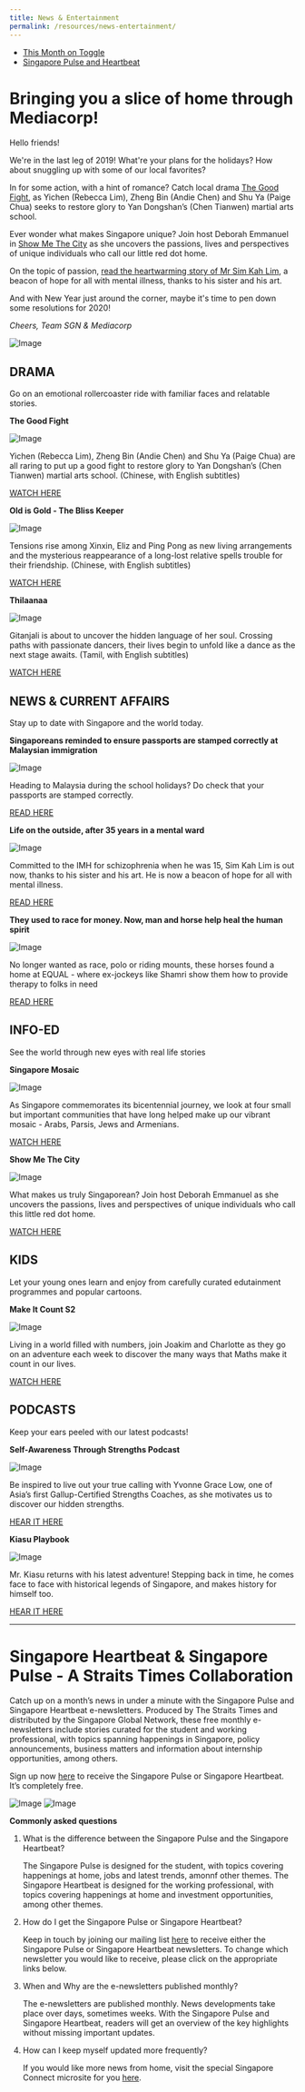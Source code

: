 ```yaml
---
title: News & Entertainment
permalink: /resources/news-entertainment/
---
```


* [This Month on Toggle](#this-month-on-toggle)
* [Singapore Pulse and Heartbeat](#sgpulse-sgheartbeat)

# <a id="this-month-on-toggle"></a>Bringing you a slice of home through Mediacorp!

Hello friends!

We're in the last leg of 2019! What're your plans for the holidays? How about snuggling up with some of our local favorites?

In for some action, with a hint of romance? Catch local drama [The Good Fight](#the-good-fight), as Yichen (Rebecca Lim), Zheng Bin (Andie Chen) and Shu Ya (Paige Chua) seeks to restore glory to Yan Dongshan’s (Chen Tianwen) martial arts school.

Ever wonder what makes Singapore unique? Join host Deborah Emmanuel in [Show Me The City](#show-me-the-city) as she uncovers the passions, lives and perspectives of unique individuals who call our little red dot home.

On the topic of passion, [read the heartwarming story of Mr Sim Kah Lim](#sim-kah-lim), a beacon of hope for all with mental illness, thanks to his sister and his art.

And with New Year just around the corner, maybe it's time to pen down some resolutions for 2020!

_Cheers,_
_Team SGN & Mediacorp_

![Image](/images/mediacorp/2019/mediacorp-sliceofhome.jpg)

##	DRAMA

Go on an emotional rollercoaster ride with familiar faces and relatable stories.

**<a id="the-good-fight"></a>The Good Fight**                  

![Image](/images/mediacorp/2019/the-good-fight.jpg)

Yichen (Rebecca Lim), Zheng Bin (Andie Chen) and Shu Ya (Paige Chua) are all raring to put up a good fight to restore glory to Yan Dongshan’s (Chen Tianwen) martial arts school. (Chinese, with English subtitles)

[WATCH HERE](https://video.toggle.sg/en/series/the-good-fight/ep1/866374?cid=mccy-osu_the-good-fight_1Dec2019_toggle)


**Old is Gold - The Bliss Keeper**

![Image](/images/mediacorp/2019/bliss-keeper.jpg)

Tensions rise among Xinxin, Eliz and Ping Pong as new living arrangements and the mysterious reappearance of a long-lost relative spells trouble for their friendship. (Chinese, with English subtitles)

[WATCH HERE](https://video.toggle.sg/en/series/old-is-gold-the-bliss-keeper/ep1/870910?cid=mccy-osu_old-is-gold-the-bliss-keeper_1Dec2019_toggle)


**Thilaanaa**

![Image](/images/mediacorp/2019/thilaanaa.jpg)

Gitanjali is about to uncover the hidden language of her soul. Crossing paths with passionate dancers, their lives begin to unfold like a dance as the next stage awaits. (Tamil, with English subtitles)

[WATCH HERE](https://video.toggle.sg/en/series/thilaanaa/ep1/863707?cid=mccy-osu_thilaanaa_1Dec2019_toggle)


## NEWS & CURRENT AFFAIRS

Stay up to date with Singapore and the world today.

**Singaporeans reminded to ensure passports are stamped correctly at Malaysian immigration**

![Image](/images/mediacorp/2019/sg-passport.png)

Heading to Malaysia during the school holidays? Do check that your passports are stamped correctly.

[READ HERE](https://www.channelnewsasia.com/news/singapore/malaysia-check-passports-stamped-travel-reminder-mfa-12088750?cid=mccy-osu_news_1Dec2019_cna)


**<a id="sim-kah-lim"></a>Life on the outside, after 35 years in a mental ward**

![Image](/images/mediacorp/2019/sim-kah-lim.jpg)

Committed to the IMH for schizophrenia when he was 15, Sim Kah Lim is out now, thanks to his sister and his art. He is now a beacon of hope for all with mental illness.

[READ HERE](https://www.channelnewsasia.com/news/cnainsider/life-outside-after-35-years-mental-ward-long-staying-sim-kah-lim-12099234?cid=mccy-osu_news_1Dec2019_cna)

 
**They used to race for money. Now, man and horse help heal the human spirit**

![Image](/images/mediacorp/2019/shamri-horse.jpg)

No longer wanted as race, polo or riding mounts, these horses found a home at EQUAL - where ex-jockeys like Shamri show them how to provide therapy to folks in need

[READ HERE](https://www.channelnewsasia.com/news/cnainsider/horse-assisted-therapy-jockey-equal-singapore-elderly-12098308?cid=mccy-osu_news_1Dec2019_cna)


##	INFO-ED     

See the world through new eyes with real life stories

**Singapore Mosaic**                  

![Image](/images/mediacorp/2019/sg-mosaic.jpg)

As Singapore commemorates its bicentennial journey, we look at four small but important communities that have long helped make up our vibrant mosaic - Arabs, Parsis, Jews and Armenians.

[WATCH HERE](https://video.toggle.sg/en/series/singapore-mosaic/ep1/815069?cid=mccy-osu_singapore-mosaic_1Dec2019_toggle)

**<a id="show-me-the-city"></a>Show Me The City**                  

![Image](/images/mediacorp/2019/show-me-the-city.jpg)

What makes us truly Singaporean? Join host Deborah Emmanuel as she uncovers the passions, lives and perspectives of unique individuals who call this little red dot home.

[WATCH HERE](https://video.toggle.sg/en/series/show-me-the-city/ep1/868030?cid=mccy-osu_show-me-the-city_1Dec2019_toggle)
 

##	KIDS

Let your young ones learn and enjoy from carefully curated edutainment programmes and popular cartoons.
 
**Make It Count S2**        

![Image](/images/mediacorp/2019/Make-It-Count-Season-2_2560x1440.jpg)

Living in a world filled with numbers, join Joakim and Charlotte as they go on an adventure each week to discover the many ways that Maths make it count in our lives.

[WATCH HERE](https://video.toggle.sg/en/series/make-it-count-s2/ep1/855949?cid=mccy-osu_make-it-count-s2_1Nov2019_toggle)


##	PODCASTS

Keep your ears peeled with our latest podcasts!

**Self-Awareness Through Strengths Podcast**

![Image](/images/mediacorp/2019/yvonne-podcast.jpeg)

Be inspired to live out your true calling with Yvonne Grace Low, one of Asia’s first Gallup-Certified Strengths Coaches, as she motivates us to discover our hidden strengths.

[HEAR IT HERE](https://www.meradio.sg/podcast/playlist/Self-Awareness-Through-Strengths-Podcast-12067564?cid=mccy-osu_SATSP_1Dec2019_meradio)


**Kiasu Playbook**
 
![Image](/images/mediacorp/2019/958-kiasu.png)

Mr. Kiasu returns with his latest adventure! Stepping back in time, he comes face to face with historical legends of Singapore, and makes history for himself too.

[HEAR IT HERE](https://www.meradio.sg/podcast/playlist/958-%E5%B9%BF%E6%92%AD%E5%89%A7%E3%80%90%E6%80%95%E8%BE%93%E6%94%BB%E7%95%A5%E3%80%91-12110524?cid=mccy-osu_Mr-Kiasu_1Dec2019_meradio)

- - - - -

# <a id="#sgpulse-sgheartbeat"></a>Singapore Heartbeat & Singapore Pulse - A Straits Times Collaboration

Catch up on a month’s news in under a minute with the Singapore Pulse and Singapore Heartbeat e-newsletters. Produced by The Straits Times and distributed by the Singapore Global Network, these free monthly e-newsletters include stories curated for the student and working professional, with topics spanning happenings in Singapore, policy announcements, business matters and information about internship opportunities, among others.
 
Sign up now [here](https://www.singaporeglobalnetwork.com/keep-in-touch/) to receive the Singapore Pulse or Singapore Heartbeat. It’s completely free.

![Image](/images/sgheartbeat.png)
![Image](/images/sgpulse.png)

**Commonly asked questions**
 
1.  What is the difference between the Singapore Pulse and the Singapore Heartbeat?

    The Singapore Pulse is designed for the student, with topics covering happenings at home, jobs and latest trends, amonnf       other themes. The Singapore Heartbeat is designed for the working professional, with topics covering happenings at home       and investment opportunities, among other themes. 
 
2.  How do I get the Singapore Pulse or Singapore Heartbeat?
 
    Keep in touch by joining our mailing list [here](https://www.singaporeglobalnetwork.com/keep-in-touch/) to receive either the Singapore Pulse or Singapore Heartbeat newsletters. To change which newsletter you would like to receive, please click on the appropriate links below.
 
3.  When and Why are the e-newsletters published monthly?
    
    The e-newsletters are published monthly. News developments take place over days, sometimes weeks. With the Singapore Pulse     and Singapore Heartbeat, readers will get an overview of the key highlights without missing important updates.
 
4. How can I keep myself updated more frequently? 
   
   If you would like more news from home, visit the special Singapore Connect microsite for you [here](www.straitstimes.com/singapore-connect).
